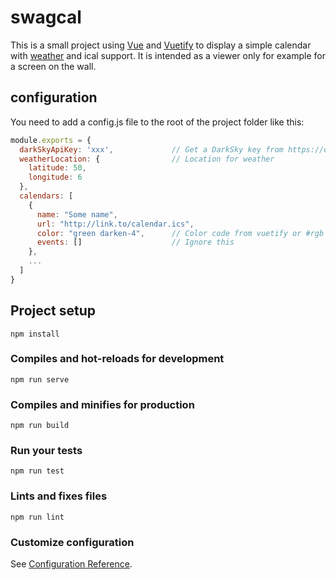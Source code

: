 # swagcal
This is a small project using [Vue](https://vuejs.org/) and [Vuetify](https://vuetifyjs.com/en/) to display a simple calendar with [weather](https://darksky.net/dev) and ical support. It is intended as a viewer only for example for a screen on the wall.

## configuration
You need to add a config.js file to the root of the project folder like this:
```javascript
module.exports = {
  darkSkyApiKey: 'xxx',             // Get a DarkSky key from https://darksky.net/dev
  weatherLocation: {                // Location for weather
    latitude: 50, 
    longitude: 6
  },
  calendars: [
    {
      name: "Some name",
      url: "http://link.to/calendar.ics",
      color: "green darken-4",      // Color code from vuetify or #rgb
      events: []                    // Ignore this
    },
    ...
  ]
}
```

## Project setup
```
npm install
```

### Compiles and hot-reloads for development
```
npm run serve
```

### Compiles and minifies for production
```
npm run build
```

### Run your tests
```
npm run test
```

### Lints and fixes files
```
npm run lint
```

### Customize configuration
See [Configuration Reference](https://cli.vuejs.org/config/).

